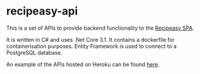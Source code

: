 # recipeasy-api

This is a set of APIs to provide backend functionality to the [Recipeasy SPA](https://github.com/aellwood/recipeasy).

It is written in C# and uses .Net Core 3.1. It contains a dockerfile for containerisation purposes. Entity Framework is used to connect to a PostgreSQL database.

An example of the APIs hosted on Heroku can be found [here](https://recipeasy-api.herokuapp.com/swagger/index.html).